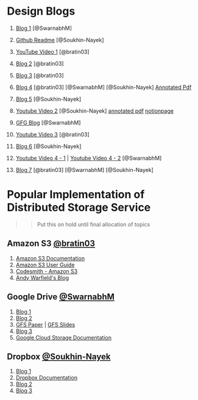 # Design Blogs
1. [Blog 1](https://medium.com/@sidharthpurohit/system-designing-basics-designing-a-distributed-storage-service-in-cloud-a91ed91dfb22) [@SwarnabhM]

2. [Github Readme](https://github.com/gitgik/distributed-system-design/blob/master/designing-cloud-storage.ipynb) [@Soukhin-Nayek]

3. [YouTube Video 1](https://www.youtube.com/watch?v=UmWtcgC96X8) [@bratin03]

4. [Blog 2](https://www.pankajtanwar.in/blog/system-design-how-to-design-google-drive-dropbox-a-cloud-file-storage-service) [@bratin03]

5. [Blog 3](https://www.linkedin.com/pulse/how-does-storage-work-distributed-systems-system-design-us/) [@bratin03]

6. [Blog 4](http://cncf.io/blog/2019/11/04/building-a-large-scale-distributed-storage-system-based-on-raft/) [@bratin03] [@SwarnabhM] [@Soukhin-Nayek] [Annotated Pdf](/papers/Large-Scale_Distributed_Storage_Raft_CNCF.pdf)

7. [Blog 5](https://nikhilgupta1.medium.com/design-dropbox-google-drive-81cd343571a8) [@Soukhin-Nayek]

8. [Youtube Video 2](https://www.youtube.com/watch?v=_UZ1ngy-kOI) [@Soukhin-Nayek] [annotated pdf](\papers\System_Design_Interview_DropBox.pdf) [notionpage](https://www.notion.so/Youtube-Video-1a8daf58fb1981429583df6cf7a75b19?pvs=4)

9. [GFG Blog](https://www.geeksforgeeks.org/design-dropbox-a-system-design-interview-question/) [@SwarnabhM]

10. [Youtube Video 3](https://www.youtube.com/watch?v=4_qu1F9BXow) [@bratin03]

12. [Blog 6](https://www.linkedin.com/pulse/design-dropboxgoogle-drive-system-aman-lalwani-fkbuc/) [@Soukhin-Nayek]

13. [Youtube Video 4 - 1](https://www.youtube.com/watch?v=h3vWyiRBZHc&list=PLxQ8cCJ6LyOa4ZAAavc68dcndKRINwAsG&index=2&t=3s) | [Youtube Video 4 - 2](https://www.youtube.com/watch?v=XZ36_kgGw7Y&list=PLxQ8cCJ6LyOa4ZAAavc68dcndKRINwAsG&index=3) [@SwarnabhM]

14. [Blog 7](https://systemdesignprimer.com/dropbox-system-design/) [@bratin03] [@SwarnabhM] [@Soukhin-Nayek]

# Popular Implementation of Distributed Storage Service
>> Put this on hold until final allocation of topics

## Amazon S3 [@bratin03](https://github.com/bratin03)
1. [Amazon S3 Documentation](https://docs.aws.amazon.com/AmazonS3/latest/userguide/GetStartedWithS3.html)
2. [Amazon S3 User Guide](https://docs.aws.amazon.com/AmazonS3/latest/userguide/Welcome.html)
3. [Codesmith - Amazon S3](https://www.codesmith.io/blog/diagramming-system-design-s3-storage-system)
4. [Andy Warfield's Blog](https://www.allthingsdistributed.com/2023/07/building-and-operating-a-pretty-big-storage-system.html)


## Google Drive [@SwarnabhM](https://github.com/SwarnabhM)
1. [Blog 1](https://dilipkumar.medium.com/google-drive-system-design-ecc4ac5e8015)
2. [Blog 2](https://towardsdatascience.com/system-design-analysis-of-google-drive-ca3408f22ed3/?gi=31ba2b66cb24&sk=44e2954bb58af4164b3eabcbf9e5f274)
3. [GFS Paper](https://github.com/bratin03/7TH-SEMESTER-CSE/blob/main/AOS/MATERIAL/Filesystem/GFS-Paper.pdf) | [GFS Slides](https://github.com/bratin03/7TH-SEMESTER-CSE/blob/main/AOS/MATERIAL/Filesystem/GFS-Slides.pdf)
4. [Blog 3](https://www.lldcoding.com/design-lld-google-drive-machine-coding)
5. [Google Cloud Storage Documentation](https://cloud.google.com/storage/docs)

## Dropbox [@Soukhin-Nayek](https://github.com/Soukhin-Nayek)
1. [Blog 1](https://medium.com/@lazygeek78/system-design-of-dropbox-6edb397a0f67)
2. [Dropbox Documentation](https://www.dropbox.com/developers/documentation/)
3. [Blog 2](https://dev.to/zeeshanali0704/design-dropbox-3ohf)
4. [Blog 3](https://www.bigtech.coach/common-interview-system-designs/filesharing-systems/dropbox)